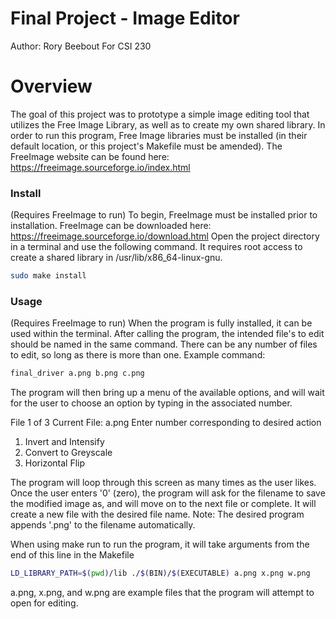 # Final Project - Image Editor
Author: Rory Beebout
For CSI 230

# Overview

The goal of this project was to prototype a simple image editing tool that utilizes the Free Image Library, as well as to create my own shared library. In order to run this program, Free Image libraries must be installed (in their default location, or this project's Makefile must be amended). The FreeImage website can be found here:
https://freeimage.sourceforge.io/index.html

### Install
(Requires FreeImage to run)
To begin, FreeImage must be installed prior to installation. 
FreeImage can be downloaded here:
https://freeimage.sourceforge.io/download.html
Open the project directory in a terminal and use the following command.
It requires root access to create a shared library in /usr/lib/x86_64-linux-gnu. 
```sh
sudo make install
```
### Usage
(Requires FreeImage to run)
When the program is fully installed, it can be used within the terminal. After calling the program, the intended file's to edit should be named in the same command. There can be any number of files to edit, so long as there is more than one. Example command:
```sh
final_driver a.png b.png c.png
```
The program will then bring up a menu of the available options, and will wait for the user to choose an option by typing in the associated number. 

 File 1 of 3
Current File: a.png
Enter number corresponding to desired action
1. Invert and Intensify
2. Convert to Greyscale
3. Horizontal Flip

The program will loop through this screen as many times as the user likes. Once the user enters '0' (zero), the program will ask for the filename to save the modified image as, and will move on to the next file or complete.
It will create a new file with the desired file name.
Note: The desired program appends '.png' to the filename automatically.



When using make run to run the program, it will take arguments from the end of this line in the Makefile
```sh
LD_LIBRARY_PATH=$(pwd)/lib ./$(BIN)/$(EXECUTABLE) a.png x.png w.png
```
a.png, x.png, and w.png are example files that the program will attempt to open for editing.
